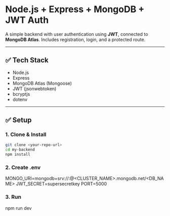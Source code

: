 # Node.js + Express + MongoDB + JWT Auth

A simple backend with user authentication using **JWT**, connected to **MongoDB Atlas**. Includes registration, login, and a protected route.

---

## ✅ Tech Stack
- Node.js  
- Express  
- MongoDB Atlas (Mongoose)  
- JWT (jsonwebtoken)  
- bcryptjs  
- dotenv  

---

## ✅ Setup

### 1. Clone & Install
```bash
git clone <your-repo-url>
cd my-backend
npm install
```
### 2. Create .env

MONGO_URI=mongodb+srv://<USERNAME>:<PASSWORD>@<CLUSTER_NAME>.mongodb.net/<DB_NAME>
JWT_SECRET=supersecretkey
PORT=5000

### 3. Run

npm run dev

